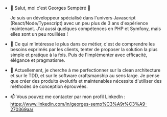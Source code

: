 - 👋 Salut, moi c'est Georges Sempéré 🐻

	Je suis un développeur spécialisé dans l'univers Javascript (React/Node/Typescript) avec un peu plus de 3 ans d'expérience maintenant. J'ai aussi quelques compétences en PHP et Symfony, mais elles sont un peu rouillées !

- 👀 Ce qui m'intéresse le plus dans ce métier, c'est de comprendre les besoins exprimés par les clients, tenter de proposer la solution la plus simple et pratique à la fois. Puis de l'implémenter avec efficacité, élégance et pragmatisme.

- 🌱 Actuellement, je cherche à me perfectionner sur la clean architecture et sur le TDD, et sur le software craftsmanship au sens large. Je pense que créer des produits évolutifs et maintenables nécessite d'utiliser des méthodes de conception éprouvées.

- 📫 Vous pouvez me contacter par mon profil LinkedIn : https://www.linkedin.com/in/georges-semp%C3%A9r%C3%A9-270369aa/
